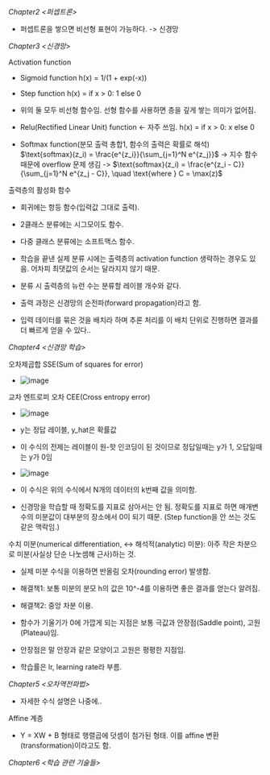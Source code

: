 *Chapter2 <퍼셉트론>*

- 퍼셉트론을 쌓으면 비선형 표현이 가능하다. -> 신경망

*Chapter3 <신경망>*

Activation function

- Sigmoid function
h(x) = 1/(1 + exp(-x))

- Step function
h(x) = if x > 0: 1 else 0

- 위의 둘 모두 비선형 함수임. 선형 함수를 사용하면 층을 깊게 쌓는 의미가 없어짐.

- Relu(Rectified Linear Unit) function <- 자주 쓰임.
h(x) = if x > 0: x else 0

- Softmax function(분모 출력 총합1, 함수의 출력은 확률로 해석)
$\text{softmax}(z_i) = \frac{e^{z_i}}{\sum_{j=1}^N e^{z_j}}$ -> 지수 함수 때문에 overflow 문제 생김 -> $\text{softmax}(z_i) = \frac{e^{z_i - C}}{\sum_{j=1}^N e^{z_j - C}}, \quad \text{where } C = \max(z)$

출력층의 활성화 함수
- 회귀에는 항등 함수(입력값 그대로 출력).
- 2클래스 분류에는 시그모이도 함수.
- 다중 클래스 분류에는 소프트맥스 함수.

- 학습을 끝낸 실제 분류 시에는 출력층의 activation function 생략하는 경우도 있음. 어차피 최댓값의 순서는 달라지지 않기 때문.
- 분류 시 출력층의 뉴런 수는 분류할 레이블 개수와 같다.
- 출력 과정은 신경망의 순전파(forward propagation)라고 함.

- 입력 데이터를 묶은 것을 배치라 하며 추론 처리를 이 배치 단위로 진행하면 결과를 더 빠르게 얻을 수 있다.. 

*Chapter4 <신경망 학습>*

오차제곱합 SSE(Sum of squares for error)
- ![image](https://github.com/user-attachments/assets/5531db7b-dde6-4e94-9386-e62b26483fab)

교차 엔트로피 오차 CEE(Cross entropy error)
- ![image](https://github.com/user-attachments/assets/ab1e7054-e13e-429f-9f50-02c479be01f0)
- y는 정답 레이블, y_hat은 확률값
- 이 수식의 전제는 레이블이 원-핫 인코딩이 된 것이므로 정답일때는 y가 1, 오답일때는 y가 0임
- ![image](https://github.com/user-attachments/assets/c27967bc-2c6e-46a0-b5df-5d0f26946bae)
- 이 수식은 위의 수식에서 N개의 데이터의 k번째 값을 의미함.

- 신경망을 학습할 때 정확도를 지표로 삼아서는 안 됨. 정확도를 지표로 하면 매개변수의 미분값이 대부분의 장소에서 0이 되기 때문. (Step function을 안 쓰는 것도 같은 맥락임.)

수치 미분(numerical differentiation, <-> 해석적(analytic) 미분): 아주 작은 차분으로 미분(사실상 단순 나눗셈해 근사)하는 것.
- 실제 미분 수식을 이용하면 반올림 오차(rounding error) 발생함.
- 해결책1: 보통 미분의 분모 h의 값은 10^-4를 이용하면 좋은 결과를 얻는다 알려짐.
- 해결책2: 중앙 차분 이용.

- 함수가 기울기가 0에 가깝게 되는 지점은 보통 극값과 안장점(Saddle point), 고원(Plateau)임.
- 안장점은 말 안장과 같은 모양이고 고원은 평평한 지점임.
- 학습률은 lr, learning rate라 부름.

*Chapter5 <오차역전파법>*

- 자세한 수식 설명은 나중에..

Affine 계층
- Y = XW + B 형태로 행렬곱에 덧셈이 첨가된 형태. 이를 affine 변환(transformation)이라고도 함.

*Chapter6 <학습 관련 기술들>*
